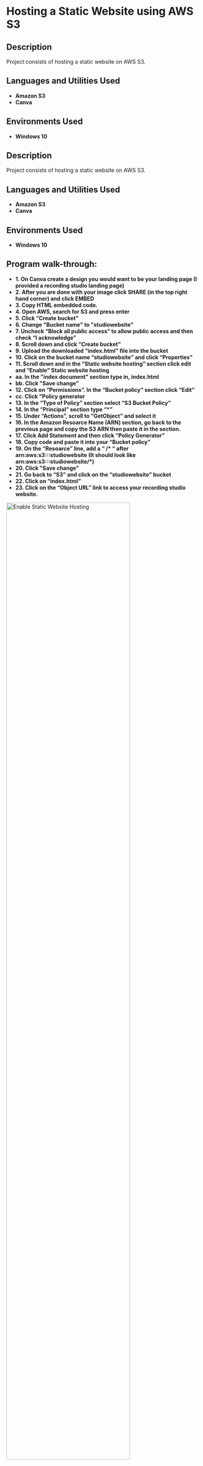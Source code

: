 <h1>Hosting a Static Website using AWS S3</h1>

<h2>Description</h2>
Project consists of hosting a static website on AWS S3.
<br />

<h2>Languages and Utilities Used</h2>

- <b>Amazon S3</b>
- <b>Canva</b>

<h2>Environments Used </h2>

- <b>Windows 10</b> 

<h2>Description</h2>
Project consists of hosting a static website on AWS S3.
<br />


<h2>Languages and Utilities Used</h2>

- <b>Amazon S3</b>
- <b>Canva</b>

<h2>Environments Used </h2>

- <b>Windows 10</b> 

<h2>Program walk-through:</h2>


- <b>1. On Canva create a design you would want to be your landing page (I provided a recording studio landing page)</b>
- <b>2. After you are done with your image click SHARE (in the top right hand corner) and click EMBED</b>
- <b>3. Copy HTML embedded code.</b>
- <b>4. Open AWS, search for S3 and press enter</b>
- <b>5. Click “Create bucket”</b>
- <b>6. Change "Bucket name" to "studiowebsite"</b>
- <b>7. Uncheck “Block all public access” to allow public access and then check “I acknowledge”</b>
- <b>8. Scroll down and click “Create bucket”</b>
- <b>9. Upload the downloaded “index.html” file into the bucket</b>
- <b>10. Click on the bucket name “studiowebsite” and click “Properties”</b>
- <b>11. Scroll down and in the “Static website hosting” section click edit and “Enable” Static website hosting</b>
- <b>aa. In the "index document" section type in, index.html</b>
- <b>bb. Click "Save change"</b>
- <b>12. Click on “Permissions”. In the “Bucket policy” section click “Edit”</b>
- <b>cc. Click "Policy generator</b>
- <b>13. In the “Type of Policy” section select “S3 Bucket Policy”</b>
- <b>14. In the “Principal” section type “*”</b>
- <b>15. Under “Actions”, scroll to “GetObject” and select it</b>
- <b>16. In the Amazon Resoarce Name (ARN) section, go back to the previous page and copy the S3 ARN then paste it in the section.</b>
- <b>17. Click Add Statement and then click “Policy Generator” </b>
- <b>18. Copy code and paste it into your “Bucket policy”</b>
- <b>19. On the “Resoarce” line, add a “ /* “ after arn:aws:s3:::studiowebsite (It should look like arn:aws:s3:::studiowebsite/*)</b>
- <b>20. Click "Save change"</b>
- <b>21. Go back to “S3” and click on the “studiowebsite” bucket</b>
- <b>22. Click on “index.html”</b>
- <b>23. Click on the “Object URL” link to access your recording studio website.</b>

<img src="https://i.imgur.com/jSWMZzH.jpg" height="80%" width="80%" alt="Enable Static Website Hosting"/>
<br />
<br />

</p>

<!--
 ```diff
- text in red
+ text in green
! text in orange
# text in gray
@@ text in purple (and bold)@@
```
--!>

